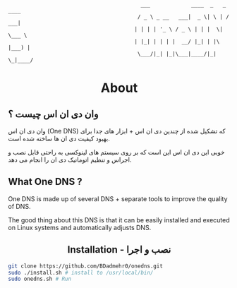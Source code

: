 <p align="center">

``` ascii
                                          ___             ____  _   _ ____  
                                         / _ \ _ __   ___|  _ \| \ | / ___| 
                                        | | | | '_ \ / _ \ | | |  \| \___ \ 
                                        | |_| | | | |  __/ |_| | |\  |___) |
                                         \___/|_| |_|\___|____/|_| \_|____/
```
</p>

<div align="center">
  <h1>About</h1>
</div>


## وان دی ان اس چیست ؟

وان دی ان اس (One DNS) که تشکیل شده از چندین دی ان اس + ابزار های جدا برای بهبود کیفیت دی ان ها ساخته شده است.

خوبی این دی ان اس این است که بر روی سیستم های لینوکسی به راحتی قابل نصب و اجراس و تنظیم اتوماتیک دی ان را انجام می دهد.
## What One DNS ?
One DNS is made up of several DNS + separate tools to improve the quality of DNS.

The good thing about this DNS is that it can be easily installed and executed on Linux systems and automatically adjusts DNS.

<div align="center">
  <h2>Installation - نصب و اجرا</h2>
</div>

```bash
git clone https://github.com/BDadmehr0/onedns.git
sudo ./install.sh # install to /usr/local/bin/
sudo onedns.sh # Run
```
